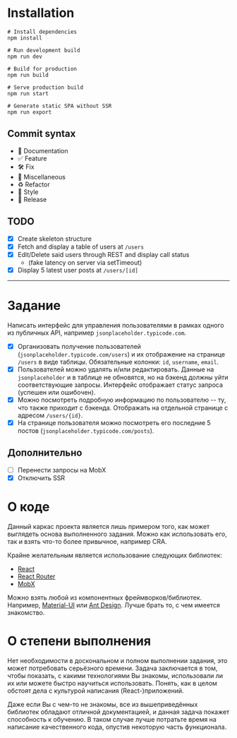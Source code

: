 # Installation

```shell
# Install dependencies
npm install

# Run development build
npm run dev

# Build for production
npm run build

# Serve production build
npm run start

# Generate static SPA without SSR
npm run export
```

## Commit syntax 

* :blue_book: Documentation
* :white_check_mark: Feature
* :hammer_and_wrench: Fix
* :corn: Miscellaneous
* :recycle: Refactor
* :art: Style
* :milky_way: Release

## TODO

- [X] Create skeleton structure
- [X] Fetch and display a table of users at `/users`
- [X] Edit/Delete said users through REST and display call status
    * (fake latency on server via setTimeout)
- [X] Display 5 latest user posts at `/users/[id]`

---

# Задание

Написать интерфейс для управления пользователями в рамках одного из публичных API,
например `jsonplaceholder.typicode.com`.

- [X] Организовать получение пользователей (`jsonplaceholder.typicode.com/users`) и их отображение
      на странице `/users` в виде таблицы. Обязательные колонки: `id`, `username`, `email`.
- [X] Пользователей можно удалять и/или редактировать. Данные на `jsonplaceholder` и в таблице не обновятся,
      но на бэкенд должны уйти соответствующие запросы. Интерфейс отображает статус запроса (успешен или ошибочен).
- [X] Можно посмотреть подробную информацию по пользователю -- ту, что также приходит с бэкенда.
      Отображать на отдельной странице с адресом `/users/{id}`.
- [X] На странице пользователя можно посмотреть его последние 5 постов (`jsonplaceholder.typicode.com/posts`).

## Дополнительно

- [ ] Перенести запросы на MobX
- [X] Отключить SSR

# О коде

Данный каркас проекта является лишь примером того, как может выглядеть основа выполненного задания.
Можно как использовать его, так и взять что-то более привычное, например CRA.

Крайне желательным является использование следующих библиотек:

- [React](https://reactjs.org/)
- [React Router](https://reacttraining.com/react-router/)
- [MobX](https://mobx.js.org/)

Можно взять любой из компонентных фреймворков/библиотек.
Например, [Material-UI](https://material-ui.com/) или [Ant Design](https://ant.design/).
Лучше брать то, с чем имеется знакомство.

# О степени выполнения

Нет необходимости в доскональном и полном выполнении задания, это может потребовать серьёзного времени.
Задача заключается в том, чтобы показать, с какими технологиями Вы знакомы, использовали ли их
или можете быстро научиться использовать. Понять, как в целом обстоят дела с культурой написания (React-)приложений.

Даже если Вы с чем-то не знакомы, все из вышеприведённых библиотек обладают отличной документацией,
и данная задача покажет способность к обучению. В таком случае лучше потратьте время на написание
качественного кода, опустив некоторую часть функционала.

